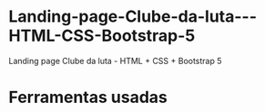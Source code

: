 # Landing-page-Clube-da-luta---HTML-CSS-Bootstrap-5
Landing page  Clube da luta - HTML + CSS + Bootstrap 5



# Ferramentas usadas



